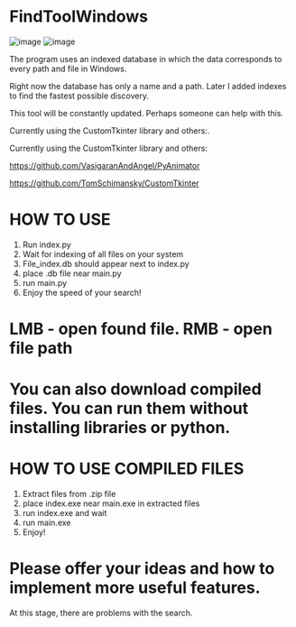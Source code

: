 # FindToolWindows



![image](https://user-images.githubusercontent.com/40802556/235235600-d28248a5-2c3a-4cfa-8436-329b9512acbd.png)
![image](https://user-images.githubusercontent.com/40802556/235235817-03b905d9-93a3-450c-9b27-9acea52ddef0.png)






The program uses an indexed database in which the data corresponds to every path and file in Windows.

Right now the database has only a name and a path. Later I added indexes to find the fastest possible discovery.

This tool will be constantly updated. Perhaps someone can help with this.

Currently using the CustomTkinter library and others:.


Currently using the CustomTkinter library and others:

https://github.com/VasigaranAndAngel/PyAnimator

https://github.com/TomSchimansky/CustomTkinter








# HOW TO USE

1. Run index.py
2. Wait for indexing of all files on your system
3. File_index.db should appear next to index.py
4. place .db file near main.py
4. run main.py
5. Enjoy the speed of your search!

# LMB - open found file. RMB - open file path



# You can also download compiled files. You can run them without installing libraries or python.

# HOW TO USE COMPILED FILES

1. Extract files from .zip file
2. place index.exe near main.exe in extracted files
3. run index.exe and wait 
4. run main.exe
5. Enjoy!


# Please offer your ideas and how to implement more useful features.


At this stage, there are problems with the search.
